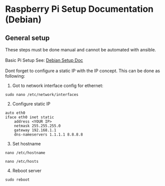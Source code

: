 # Raspberry Pi Setup Documentation (Debian)
## General setup
These steps must be done manual and cannot be automated with ansible.<br><br>
Basic Pi Setup See: [Debian Setup Doc](https://raspberrytips.com/install-debian-on-raspberry-pi/)<br><br>
Dont forget to configure a static IP with the IP concept. This can be done as following:
1. Got to network interface config for ethernet:
```
sudo nano /etc/network/interfaces
```
2. Configure static IP
```
auto eth0
iface eth0 inet static
    address <YOUR IP>
    netmask 255.255.255.0
    gateway 192.168.1.1
    dns-nameservers 1.1.1.1 8.8.8.8
```
3. Set hostname
```
nano /etc/hostname
```
```
nano /etc/hosts
```
4. Reboot server
```
sudo reboot
```

